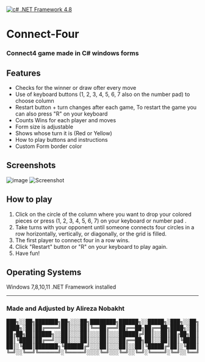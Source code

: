 [![c# .NET Framework 4.8](https://img.shields.io/badge/C%23%20.NET%20Framework-4.8-brightgreen)](https://dotnet.microsoft.com/en-us/download/dotnet-framework/net48)
# Connect-Four
### Connect4 game made in C# windows forms 

## Features
- Checks for the winner or draw ofter every move
- Use of keyboard buttons (1, 2, 3, 4, 5, 6, 7 also on the number pad) to choose column
- Restart button + turn changes after each game, To restart the game you can also press "R" on your keyboard
- Counts Wins for each player and moves
- Form size is adjustable
- Shows whose turn it is (Red or Yellow)
- How to play buttons and instructions
- Custom Form border color

## Screenshots
![image](https://user-images.githubusercontent.com/96955087/235647334-9ff2a685-1b5d-47c7-b41c-04dd9c742ecf.png)
![Screenshot](https://user-images.githubusercontent.com/96955087/236015349-45089d70-4b1b-4ec6-9795-707e4f90d2ab.png)

## How to play
1. Click on the circle of the column where you want to drop your colored pieces or press (1, 2, 3, 4, 5, 6, 7) on your keyboard or number pad .
2. Take turns with your opponent until someone connects four circles in a row horizontally, vertically, or diagonally, or the grid is filled.
3. The first player to connect four in a row wins.
4. Click "Restart" button or "R" on your keyboard to play again.
5. Have fun!

## Operating Systems
Windows 7,8,10,11 .NET Framework installed

---
### Made and Adjusted by Alireza Nobakht 
<pre>
███╗░░██╗███████╗██╗░░░██╗████████╗██████╗░░█████╗░███╗░░██╗
████╗░██║██╔════╝██║░░░██║╚══██╔══╝██╔══██╗██╔══██╗████╗░██║
██╔██╗██║█████╗░░██║░░░██║░░░██║░░░██████╔╝██║░░██║██╔██╗██║
██║╚████║██╔══╝░░██║░░░██║░░░██║░░░██╔══██╗██║░░██║██║╚████║
██║░╚███║███████╗╚██████╔╝░░░██║░░░██║░░██║╚█████╔╝██║░╚███║
╚═╝░░╚══╝╚══════╝░╚═════╝░░░░╚═╝░░░╚═╝░░╚═╝░╚════╝░╚═╝░░╚══╝
</pre>

